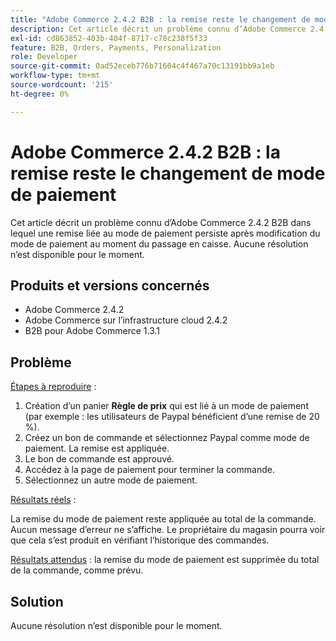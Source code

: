 ```yaml
---
title: "Adobe Commerce 2.4.2 B2B : la remise reste le changement de mode de paiement"
description: Cet article décrit un problème connu d’Adobe Commerce 2.4.2 B2B dans lequel une remise liée au mode de paiement persiste après modification du mode de paiement au moment du passage en caisse. Aucune résolution n’est disponible pour le moment.
exl-id: cd863852-403b-404f-8717-c78c238f5f33
feature: B2B, Orders, Payments, Personalization
role: Developer
source-git-commit: 0ad52eceb776b71604c4f467a70c13191bb9a1eb
workflow-type: tm+mt
source-wordcount: '215'
ht-degree: 0%

---
```


# Adobe Commerce 2.4.2 B2B : la remise reste le changement de mode de paiement

Cet article décrit un problème connu d’Adobe Commerce 2.4.2 B2B dans lequel une remise liée au mode de paiement persiste après modification du mode de paiement au moment du passage en caisse. Aucune résolution n’est disponible pour le moment.

## Produits et versions concernés

* Adobe Commerce 2.4.2
* Adobe Commerce sur l’infrastructure cloud 2.4.2
* B2B pour Adobe Commerce 1.3.1


## Problème

<u>Étapes à reproduire</u> :

1. Création d’un panier **Règle de prix** qui est lié à un mode de paiement (par exemple : les utilisateurs de Paypal bénéficient d’une remise de 20 %).
1. Créez un bon de commande et sélectionnez Paypal comme mode de paiement. La remise est appliquée.
1. Le bon de commande est approuvé.
1. Accédez à la page de paiement pour terminer la commande.
1. Sélectionnez un autre mode de paiement.

<u>Résultats réels</u> :

La remise du mode de paiement reste appliquée au total de la commande.  Aucun message d’erreur ne s’affiche. Le propriétaire du magasin pourra voir que cela s’est produit en vérifiant l’historique des commandes.

<u>Résultats attendus</u> : la remise du mode de paiement est supprimée du total de la commande, comme prévu.

## Solution

Aucune résolution n’est disponible pour le moment.
